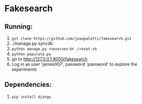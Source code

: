 # Fakesearch

Running:
--------

1. `git clone https://github.com/joaopalotti/fakesearch.git`
2. ./manage.py syncdb
3. `python manage.py runserver` or `./reset.sh`
4. `python populate.py`
5. go to http://127.0.0.1:8000/fakesearch
6. Log in as user 'james007', password 'password' to explore the experiments


Dependencies:
------------
1. `pip install django`



